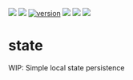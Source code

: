[![](https://github.com/mchmarny/state/actions/workflows/qualify.yaml/badge.svg?branch=main)](https://github.com/mchmarny/state/actions/workflows/qualify.yaml)
[![](https://codecov.io/gh/mchmarny/state/branch/main/graph/badge.svg)](https://codecov.io/gh/mchmarny/state)
[![version](https://img.shields.io/github/release/mchmarny/state.svg?label=version)](https://github.com/mchmarny/state/releases/latest)
[![](https://img.shields.io/github/go-mod/go-version/mchmarny/state.svg?label=go)](https://github.com/mchmarny/state)
[![](https://goreportcard.com/badge/github.com/mchmarny/state)](https://goreportcard.com/report/github.com/mchmarny/state)
[![](https://img.shields.io/badge/License-Apache%202.0-blue.svg?label=license)](https://github.com/mchmarny/state/blob/main/LICENSE)

# state

WIP: Simple local state persistence
